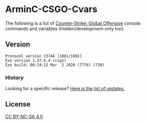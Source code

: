 # ArminC-CSGO-Cvars

The following is a list of [Counter-Strike: Global Offensive](https://developer.valvesoftware.com/wiki/Counter-Strike:_Global_Offensive "Counter-Strike: Global Offensive") console commands and variables (hidden/development-only too).

## Version

```
Protocol version 13744 [1081/1081]
Exe version 1.37.4.4 (csgo)
Exe build: 08:24:12 Mar  2 2020 (7776) (730)
```

### History

Looking for a specific release? [Here is the list of updates.](https://github.com/ArmynC/ArminC-CSGO-Cvars/commits/master/cvarlist_all.log)

## License
[CC BY-NC-SA 4.0](https://creativecommons.org/licenses/by-nc-sa/4.0/)